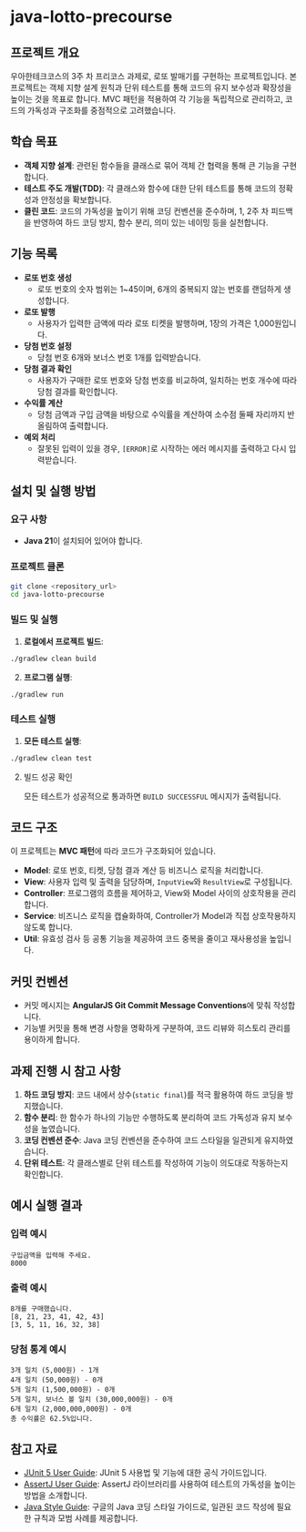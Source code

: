# java-lotto-precourse

## 프로젝트 개요
우아한테크코스의 3주 차 프리코스 과제로, 로또 발매기를 구현하는 프로젝트입니다. 본 프로젝트는 객체 지향 설계 원칙과 단위 테스트를 통해 코드의 유지 보수성과 확장성을 높이는 것을 목표로 합니다. MVC 패턴을 적용하여 각 기능을 독립적으로 관리하고, 코드의 가독성과 구조화를 중점적으로 고려했습니다.

## 학습 목표
- **객체 지향 설계**: 관련된 함수들을 클래스로 묶어 객체 간 협력을 통해 큰 기능을 구현합니다.
- **테스트 주도 개발(TDD)**: 각 클래스와 함수에 대한 단위 테스트를 통해 코드의 정확성과 안정성을 확보합니다.
- **클린 코드**: 코드의 가독성을 높이기 위해 코딩 컨벤션을 준수하며, 1, 2주 차 피드백을 반영하여 하드 코딩 방지, 함수 분리, 의미 있는 네이밍 등을 실천합니다.

## 기능 목록
- **로또 번호 생성**
    - 로또 번호의 숫자 범위는 1~45이며, 6개의 중복되지 않는 번호를 랜덤하게 생성합니다.
- **로또 발행**
    - 사용자가 입력한 금액에 따라 로또 티켓을 발행하며, 1장의 가격은 1,000원입니다.
- **당첨 번호 설정**
    - 당첨 번호 6개와 보너스 번호 1개를 입력받습니다.
- **당첨 결과 확인**
    - 사용자가 구매한 로또 번호와 당첨 번호를 비교하여, 일치하는 번호 개수에 따라 당첨 결과를 확인합니다.
- **수익률 계산**
    - 당첨 금액과 구입 금액을 바탕으로 수익률을 계산하여 소수점 둘째 자리까지 반올림하여 출력합니다.
- **예외 처리**
    - 잘못된 입력이 있을 경우, `[ERROR]`로 시작하는 에러 메시지를 출력하고 다시 입력받습니다.

## 설치 및 실행 방법
### 요구 사항
- **Java 21**이 설치되어 있어야 합니다.

### 프로젝트 클론
```bash
git clone <repository_url>
cd java-lotto-precourse
```

### 빌드 및 실행

1. **로컬에서 프로젝트 빌드**:
```bash
./gradlew clean build
```

2. **프로그램 실행**:
```bash
./gradlew run
```

### 테스트 실행
1. **모든 테스트 실행**:
```bash
./gradlew clean test
```
2. 빌드 성공 확인

   모든 테스트가 성공적으로 통과하면 `BUILD SUCCESSFUL` 메시지가 출력됩니다.

## 코드 구조
이 프로젝트는 **MVC 패턴**에 따라 코드가 구조화되어 있습니다.

- **Model**: 로또 번호, 티켓, 당첨 결과 계산 등 비즈니스 로직을 처리합니다.
- **View**: 사용자 입력 및 출력을 담당하며, `InputView`와 `ResultView`로 구성됩니다.
- **Controller**: 프로그램의 흐름을 제어하고, View와 Model 사이의 상호작용을 관리합니다.
- **Service**: 비즈니스 로직을 캡슐화하여, Controller가 Model과 직접 상호작용하지 않도록 합니다.
- **Util**: 유효성 검사 등 공통 기능을 제공하여 코드 중복을 줄이고 재사용성을 높입니다.

## 커밋 컨벤션
- 커밋 메시지는 **AngularJS Git Commit Message Conventions**에 맞춰 작성합니다.
- 기능별 커밋을 통해 변경 사항을 명확하게 구분하여, 코드 리뷰와 히스토리 관리를 용이하게 합니다.

## 과제 진행 시 참고 사항
1. **하드 코딩 방지**: 코드 내에서 상수(`static final`)를 적극 활용하여 하드 코딩을 방지했습니다.
2. **함수 분리**: 한 함수가 하나의 기능만 수행하도록 분리하여 코드 가독성과 유지 보수성을 높였습니다.
3. **코딩 컨벤션 준수**: Java 코딩 컨벤션을 준수하여 코드 스타일을 일관되게 유지하였습니다.
4. **단위 테스트**: 각 클래스별로 단위 테스트를 작성하여 기능이 의도대로 작동하는지 확인합니다.

## 예시 실행 결과

### 입력 예시
```plaintext
구입금액을 입력해 주세요.
8000
```

### 출력 예시
```plaintext
8개를 구매했습니다.
[8, 21, 23, 41, 42, 43] 
[3, 5, 11, 16, 32, 38] 
```

### 당첨 통계 예시
```plaintext
3개 일치 (5,000원) - 1개
4개 일치 (50,000원) - 0개
5개 일치 (1,500,000원) - 0개
5개 일치, 보너스 볼 일치 (30,000,000원) - 0개
6개 일치 (2,000,000,000원) - 0개
총 수익률은 62.5%입니다.
```

## 참고 자료
- [JUnit 5 User Guide](https://junit.org/junit5/docs/current/user-guide/): JUnit 5 사용법 및 기능에 대한 공식 가이드입니다.
- [AssertJ User Guide](https://assertj.github.io/doc/): AssertJ 라이브러리를 사용하여 테스트의 가독성을 높이는 방법을 소개합니다.
- [Java Style Guide](https://google.github.io/styleguide/javaguide.html): 구글의 Java 코딩 스타일 가이드로, 일관된 코드 작성에 필요한 규칙과 모범 사례를 제공합니다.
